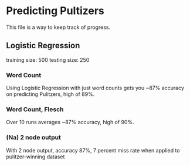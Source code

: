 # Predicting Pultizers

This file is a way to keep track of progress.

## Logistic Regression
training size: 500
testing size: 250
### Word Count
Using Logistic Regression with just word counts gets you ~87% accuracy on predicting Pulitzers, high of 89%.

### Word Count, Flesch
Over 10 runs averages ~87% accuracy, high of 90%.

### (Na) 2 node output 
With 2 node output, accuracy 87%, 7 percent miss rate when applied to pulitzer-winning dataset 
